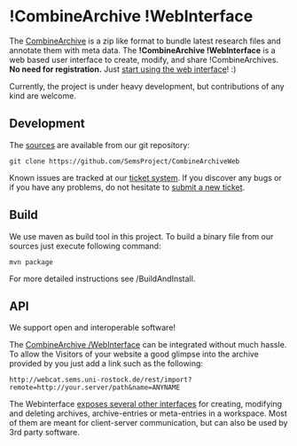 !CombineArchive !WebInterface 
==============================
The [CombineArchive](http://co.mbine.org/documents/archive) is a zip like format to bundle latest research files and annotate them with meta data. The **!CombineArchive !WebInterface** is a web based user interface to create, modify, and share !CombineArchives. **No need for registration.** Just [start using the web interface](http://cat.sems.uni-rostock.de/)! :)

Currently, the project is under heavy development, but contributions of any kind are welcome.

Development 
------------
The [sources](/src/main/java/de/unirostock/sems/cbarchive/web) are available from our git repository:
```
git clone https://github.com/SemsProject/CombineArchiveWeb
```
Known issues are tracked at our [ticket system](https://sems.uni-rostock.de/trac/combinearchive-web/report). If you discover any bugs or if you have any problems, do not hesitate to [submit a new ticket](/newticket).


Build 
------
We use maven as build tool in this project. To build a binary file from our sources just execute following command:
```
mvn package
```
For more detailed instructions see /BuildAndInstall.

API 
----
We support open and interoperable software!

The [CombineArchive /WebInterface](//WikiStart) can be integrated without much hassle. To allow the Visitors of your website a good glimpse into the archive provided by you just add a link such as the following:

```
http://webcat.sems.uni-rostock.de/rest/import?remote=http://your.server/path&name=ANYNAME
```


The Webinterface [exposes several other interfaces](/Api) for creating, modifying and deleting archives, archive-entries or meta-entries in a workspace. Most of them are meant for client-server communication, but can also be used by 3rd party software.